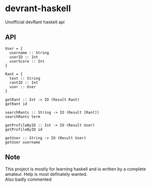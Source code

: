 # devrant-haskell
Unofficial devRant haskell api

## API
```
User = {
  username :: String
  userID :: Int
  userScore :: Int
}
```
  

```
Rant = {
  text :: String
  rantID :: Int
  user :: User
}
```

```
getRant :: Int -> IO (Result Rant)
getRant id
```

```
searchRants :: String -> IO (Result [Rant])
searchRants term
```

```
getProfileByID :: Int -> IO (Result User)
getProfileByID id
```

```
getUser :: String -> IO (Result User)
getUser username
```

## Note
This project is mostly for learning haskell and is written by a complete amateur. Help is most definately wanted.  
Also badly commented
